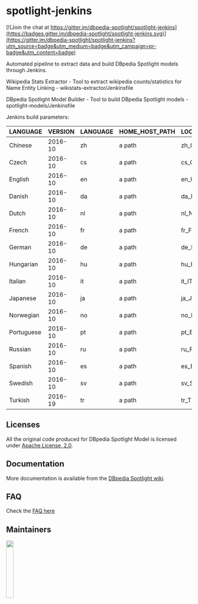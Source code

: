 # spotlight-jenkins

[![Join the chat at https://gitter.im/dbpedia-spotlight/spotlight-jenkins](https://badges.gitter.im/dbpedia-spotlight/spotlight-jenkins.svg)](https://gitter.im/dbpedia-spotlight/spotlight-jenkins?utm_source=badge&utm_medium=badge&utm_campaign=pr-badge&utm_content=badge)

Automated pipeline to extract data and build DBpedia Spotlight models through Jenkins.

Wikipedia Stats Extractor - Tool to extract wikipedia counts/statistics for Name Entity Linking - wikistats-extractor/Jenkinsfile

DBpedia Spotlight Model Builder - Tool to build DBpedia Spotlight models - spotlight-models/Jenkinsfile

Jenkins build parameters:

LANGUAGE     | VERSION      |  	LANGUAGE   | 	HOME_HOST_PATH   | LOCALE   | LANGUAGE_STEMMER
------------ | ------------ | -------------| ----------------- | -------- | -----------------
Chinese      | 2016-10      | zh           | a path            | zh_CH    | None
Czech        | 2016-10      | cs           | a path            | cs_CZ    | None
English      | 2016-10      | en           | a path            | en_US    | English
Danish       | 2016-10      | da           | a path            | da_DK    | Danish
Dutch        | 2016-10      | nl           | a path            | nl_NL    | Dutch
French       | 2016-10      | fr           | a path            | fr_FR    | French
German       | 2016-10      | de           | a path            | de_DE    | German
Hungarian    | 2016-10      | hu           | a path            | hu_HU    | Hugarian
Italian      | 2016-10      | it           | a path            | it_IT    | Italian
Japanese     | 2016-10      | ja           | a path            | ja_JP    | None
Norwegian    | 2016-10      | no           | a path            | no_NO    | Norwegian
Portuguese   | 2016-10      | pt           | a path            | pt_BR    | Portuguese
Russian      | 2016-10      | ru           | a path            | ru_RU    | Russian
Spanish      | 2016-10      | es           | a path            | es_ES    | Spanish
Swedish      | 2016-10      | sv           | a path            | sv_SE    | Swedish
Turkish      | 2016-19      | tr           | a path            | tr_TR    | Turkish



## Licenses

All the original code produced for DBpedia Spotlight Model is licensed under  [Apache License, 2.0](http://www.apache.org/licenses/LICENSE-2.0.html).

## Documentation

More documentation is available from the [DBpedia Spotlight wiki](https://github.com/dbpedia-spotlight/dbpedia-spotlight/wiki).

## FAQ

Check the [FAQ here](https://github.com/dbpedia-spotlight/dbpedia-spotlight/wiki/faq)


## Maintainers

<a href="http://infai.org"><img src="https://infai.org/wp-content/uploads/2017/08/InfAI-Logo.png" align="left" height="20%" width="20%" ></a>
